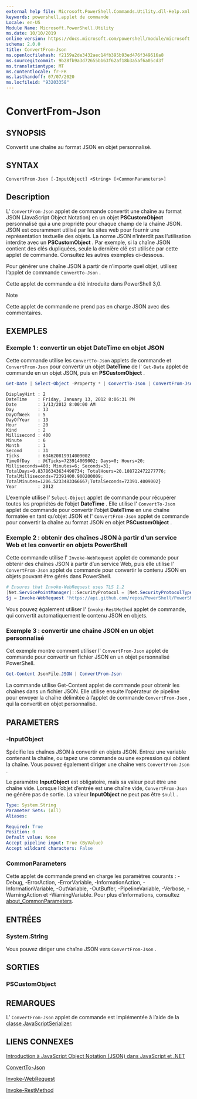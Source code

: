```yaml
---
external help file: Microsoft.PowerShell.Commands.Utility.dll-Help.xml
keywords: powershell,applet de commande
Locale: en-US
Module Name: Microsoft.PowerShell.Utility
ms.date: 10/10/2019
online version: https://docs.microsoft.com/powershell/module/microsoft.powershell.utility/convertfrom-json?view=powershell-5.1&WT.mc_id=ps-gethelp
schema: 2.0.0
title: ConvertFrom-Json
ms.openlocfilehash: f2159a2de3432aec14fb395b93ed476f349616a8
ms.sourcegitcommit: 9b28fb9a3d72655bb63f62af18b3a5af6a05cd3f
ms.translationtype: MT
ms.contentlocale: fr-FR
ms.lasthandoff: 07/07/2020
ms.locfileid: "93203358"
---
```

# ConvertFrom-Json

## SYNOPSIS
Convertit une chaîne au format JSON en objet personnalisé.

## SYNTAX

```
ConvertFrom-Json [-InputObject] <String> [<CommonParameters>]
```

## Description

L' `ConvertFrom-Json` applet de commande convertit une chaîne au format JSON (JavaScript Object Notation) en un objet **PSCustomObject** personnalisé qui a une propriété pour chaque champ de la chaîne JSON. JSON est couramment utilisé par les sites web pour fournir une représentation textuelle des objets. La norme JSON n’interdit pas l’utilisation interdite avec un **PSCustomObject** . Par exemple, si la chaîne JSON contient des clés dupliquées, seule la dernière clé est utilisée par cette applet de commande. Consultez les autres exemples ci-dessous.

Pour générer une chaîne JSON à partir de n’importe quel objet, utilisez l’applet de commande `ConvertTo-Json` .

Cette applet de commande a été introduite dans PowerShell 3,0.

> [!NOTE]
> Cette applet de commande ne prend pas en charge JSON avec des commentaires.

## EXEMPLES

### Exemple 1 : convertir un objet DateTime en objet JSON

Cette commande utilise les `ConvertTo-Json` applets de commande et `ConvertFrom-Json` pour convertir un objet **DateTime** de l' `Get-Date` applet de commande en un objet JSON, puis en **PSCustomObject** .

```powershell
Get-Date | Select-Object -Property * | ConvertTo-Json | ConvertFrom-Json
```

```Output
DisplayHint : 2
DateTime    : Friday, January 13, 2012 8:06:31 PM
Date        : 1/13/2012 8:00:00 AM
Day         : 13
DayOfWeek   : 5
DayOfYear   : 13
Hour        : 20
Kind        : 2
Millisecond : 400
Minute      : 6
Month       : 1
Second      : 31
Ticks       : 634620819914009002
TimeOfDay   : @{Ticks=723914009002; Days=0; Hours=20; Milliseconds=400; Minutes=6; Seconds=31; TotalDays=0.83786343634490734; TotalHours=20.108722472277776; TotalMilliseconds=72391400.900200009; TotalMinutes=1206.5233483366667;TotalSeconds=72391.4009002}
Year        : 2012
```

L’exemple utilise l' `Select-Object` applet de commande pour récupérer toutes les propriétés de l’objet **DateTime** . Elle utilise l' `ConvertTo-Json` applet de commande pour convertir l’objet **DateTime** en une chaîne formatée en tant qu’objet JSON et l' `ConvertFrom-Json` applet de commande pour convertir la chaîne au format JSON en objet **PSCustomObject** .

### Exemple 2 : obtenir des chaînes JSON à partir d’un service Web et les convertir en objets PowerShell

Cette commande utilise l' `Invoke-WebRequest` applet de commande pour obtenir des chaînes JSON à partir d’un service Web, puis elle utilise l' `ConvertFrom-Json` applet de commande pour convertir le contenu JSON en objets pouvant être gérés dans PowerShell.

```powershell
# Ensures that Invoke-WebRequest uses TLS 1.2
[Net.ServicePointManager]::SecurityProtocol = [Net.SecurityProtocolType]::Tls12
$j = Invoke-WebRequest 'https://api.github.com/repos/PowerShell/PowerShell/issues' | ConvertFrom-Json
```

Vous pouvez également utiliser l' `Invoke-RestMethod` applet de commande, qui convertit automatiquement le contenu JSON en objets.

### Exemple 3 : convertir une chaîne JSON en un objet personnalisé

Cet exemple montre comment utiliser l' `ConvertFrom-Json` applet de commande pour convertir un fichier JSON en un objet personnalisé PowerShell.

```powershell
Get-Content JsonFile.JSON | ConvertFrom-Json
```

La commande utilise Get-Content applet de commande pour obtenir les chaînes dans un fichier JSON. Elle utilise ensuite l’opérateur de pipeline pour envoyer la chaîne délimitée à l’applet de commande `ConvertFrom-Json` , qui la convertit en objet personnalisé.

## PARAMETERS

### -InputObject

Spécifie les chaînes JSON à convertir en objets JSON. Entrez une variable contenant la chaîne, ou tapez une commande ou une expression qui obtient la chaîne. Vous pouvez également diriger une chaîne vers `ConvertFrom-Json` .

Le paramètre **InputObject** est obligatoire, mais sa valeur peut être une chaîne vide. Lorsque l’objet d’entrée est une chaîne vide, `ConvertFrom-Json` ne génère pas de sortie. La valeur **InputObject** ne peut pas être `$null` .

```yaml
Type: System.String
Parameter Sets: (All)
Aliases:

Required: True
Position: 0
Default value: None
Accept pipeline input: True (ByValue)
Accept wildcard characters: False
```

### CommonParameters

Cette applet de commande prend en charge les paramètres courants : -Debug, -ErrorAction, -ErrorVariable, -InformationAction, -InformationVariable, -OutVariable, -OutBuffer, -PipelineVariable, -Verbose, -WarningAction et -WarningVariable. Pour plus d’informations, consultez [about_CommonParameters](https://go.microsoft.com/fwlink/?LinkID=113216).

## ENTRÉES

### System.String

Vous pouvez diriger une chaîne JSON vers `ConvertFrom-Json` .

## SORTIES

### PSCustomObject

## REMARQUES

L' `ConvertFrom-Json` applet de commande est implémentée à l’aide de la [classe JavaScriptSerializer](/dotnet/api/system.web.script.serialization.javascriptserializer).

## LIENS CONNEXES

[Introduction à JavaScript Object Notation (JSON) dans JavaScript et .NET](/previous-versions/dotnet/articles/bb299886(v=msdn.10))

[ConvertTo-Json](ConvertTo-Json.md)

[Invoke-WebRequest](Invoke-WebRequest.md)

[Invoke-RestMethod](Invoke-RestMethod.md)
